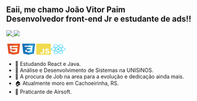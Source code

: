 ## Eaii, me chamo João Vitor Paim <br> Desenvolvedor front-end Jr e estudante de ads!!

<div align="left">
  <a href="https://www.linkedin.com/in/vitor-paim/">
  <img height="180em" src="https://github-readme-stats.vercel.app/api?username=smythsz&show_icons=true&theme=dracula&include_all_commits=true&count_private=true"/>
  <img height="180em" src="https://github-readme-stats.vercel.app/api/top-langs/?username=smythsz&layout=compact&langs_count=7&theme=dracula"/>
</div>
 
 <div style="display: inline-block"><br>
 <img align="left" alt="Paim-HTML" height="30" width="40" src="https://raw.githubusercontent.com/devicons/devicon/master/icons/html5/html5-original.svg">
 <img align="left" alt="Paim-CSS" height="30" width="40" src="https://raw.githubusercontent.com/devicons/devicon/master/icons/css3/css3-original.svg">
 <img align="left" alt="Paim-Js" height="30" width="40" src="https://raw.githubusercontent.com/devicons/devicon/master/icons/javascript/javascript-plain.svg">
 <img align="left" alt="Paim-React" height="30" width="40" src="https://raw.githubusercontent.com/devicons/devicon/master/icons/react/react-original.svg">
 <br>
 
 ##

 - 🌱 Estudando React e Java.
 - 🏫 Análise e Desenvolvimento de Sistemas na UNISINOS.
 - 🏢 A procura de Job na area para a evolução e dedicação ainda mais.
 - 🏠 Atualmente moro em Cachoeirinha, RS.
 - 🎯 Praticante de Airsoft.
